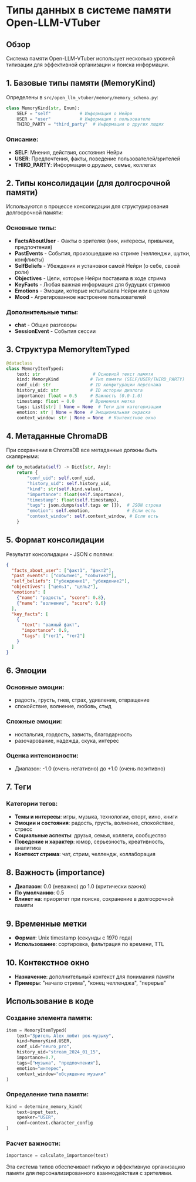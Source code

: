 # Типы данных в системе памяти Open-LLM-VTuber

## Обзор

Система памяти Open-LLM-VTuber использует несколько уровней типизации для эффективной организации и поиска информации.

## 1. Базовые типы памяти (MemoryKind)

Определены в `src/open_llm_vtuber/memory/memory_schema.py`:

```python
class MemoryKind(str, Enum):
    SELF = "self"           # Информация о Нейри
    USER = "user"           # Информация о пользователе
    THIRD_PARTY = "third_party"  # Информация о других людях
```

### Описание:
- **SELF**: Мнения, действия, состояния Нейри
- **USER**: Предпочтения, факты, поведение пользователей/зрителей
- **THIRD_PARTY**: Информация о друзьях, семье, коллегах

## 2. Типы консолидации (для долгосрочной памяти)

Используются в процессе консолидации для структурирования долгосрочной памяти:

### Основные типы:
- **FactsAboutUser** - Факты о зрителях (ник, интересы, привычки, предпочтения)
- **PastEvents** - События, произошедшие на стриме (челленджи, шутки, конфликты)
- **SelfBeliefs** - Убеждения и установки самой Нейри (о себе, своей роли)
- **Objectives** - Цели, которые Нейри поставила в ходе стрима
- **KeyFacts** - Любая важная информация для будущих стримов
- **Emotions** - Эмоции, которые испытывала Нейри или в целом
- **Mood** - Агрегированное настроение пользователей

### Дополнительные типы:
- **chat** - Общие разговоры
- **SessionEvent** - События сессии

## 3. Структура MemoryItemTyped

```python
@dataclass
class MemoryItemTyped:
    text: str                    # Основной текст памяти
    kind: MemoryKind            # Тип памяти (SELF/USER/THIRD_PARTY)
    conf_uid: str               # ID конфигурации персонажа
    history_uid: str            # ID истории диалога
    importance: float = 0.5     # Важность (0.0-1.0)
    timestamp: float = 0.0      # Временная метка
    tags: List[str] | None = None  # Теги для категоризации
    emotion: str | None = None  # Эмоциональная окраска
    context_window: str | None = None  # Контекстное окно
```

## 4. Метаданные ChromaDB

При сохранении в ChromaDB все метаданные должны быть скалярными:

```python
def to_metadata(self) -> Dict[str, Any]:
    return {
        "conf_uid": self.conf_uid,
        "history_uid": self.history_uid,
        "kind": str(self.kind.value),
        "importance": float(self.importance),
        "timestamp": float(self.timestamp),
        "tags": json.dumps(self.tags or []),  # JSON строка
        "emotion": self.emotion,              # Если есть
        "context_window": self.context_window, # Если есть
    }
```

## 5. Формат консолидации

Результат консолидации - JSON с полями:

```json
{
  "facts_about_user": ["факт1", "факт2"],
  "past_events": ["событие1", "событие2"],
  "self_beliefs": ["убеждение1", "убеждение2"],
  "objectives": ["цель1", "цель2"],
  "emotions": [
    {"name": "радость", "score": 0.8},
    {"name": "волнение", "score": 0.6}
  ],
  "key_facts": [
    {
      "text": "важный факт",
      "importance": 0.9,
      "tags": ["тег1", "тег2"]
    }
  ]
}
```

## 6. Эмоции

### Основные эмоции:
- радость, грусть, гнев, страх, удивление, отвращение
- спокойствие, волнение, любовь, стыд

### Сложные эмоции:
- ностальгия, гордость, зависть, благодарность
- разочарование, надежда, скука, интерес

### Оценка интенсивности:
- Диапазон: -1.0 (очень негативно) до +1.0 (очень позитивно)

## 7. Теги

### Категории тегов:
- **Темы и интересы**: игры, музыка, технологии, спорт, кино, книги
- **Эмоции и состояния**: радость, грусть, волнение, спокойствие, стресс
- **Социальные аспекты**: друзья, семья, коллеги, сообщество
- **Поведение и характер**: юмор, серьезность, креативность, аналитика
- **Контекст стрима**: чат, стрим, челлендж, коллаборация

## 8. Важность (importance)

- **Диапазон**: 0.0 (неважно) до 1.0 (критически важно)
- **По умолчанию**: 0.5
- **Влияет на**: приоритет при поиске, сохранение в долгосрочной памяти

## 9. Временные метки

- **Формат**: Unix timestamp (секунды с 1970 года)
- **Использование**: сортировка, фильтрация по времени, TTL

## 10. Контекстное окно

- **Назначение**: дополнительный контекст для понимания памяти
- **Примеры**: "начало стрима", "конец челленджа", "перерыв"

## Использование в коде

### Создание элемента памяти:
```python
item = MemoryItemTyped(
    text="Зритель Alex любит рок-музыку",
    kind=MemoryKind.USER,
    conf_uid="neuro_pro",
    history_uid="stream_2024_01_15",
    importance=0.7,
    tags=["музыка", "предпочтения"],
    emotion="интерес",
    context_window="обсуждение музыки"
)
```

### Определение типа памяти:
```python
kind = determine_memory_kind(
    text=input_text,
    speaker="USER",
    conf=context.character_config
)
```

### Расчет важности:
```python
importance = calculate_importance(text)
```

Эта система типов обеспечивает гибкую и эффективную организацию памяти для персонализированного взаимодействия с зрителями. 